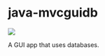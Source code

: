# java-mvcguidb

<img src="https://imgur.com/gallery/2a94gQO.gif"/>

A GUI app that uses databases.
